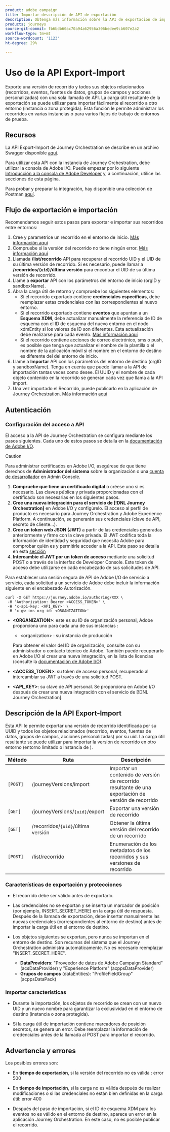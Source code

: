 ```yaml
---
product: adobe campaign
title: Importar descripción de API de exportación
description: Obtenga más información sobre la API de exportación de importación.
products: journeys
source-git-commit: fb6bdb60ac70a94a62956a306bedee9cb607e2a2
workflow-type: tm+mt
source-wordcount: '1123'
ht-degree: 29%

---
```



# Uso de la API Export-Import

Exporte una versión de recorrido y todos sus objetos relacionados (recorridos, eventos, fuentes de datos, grupos de campos y acciones personalizadas) con una sola llamada de API. La carga útil resultante de la exportación se puede utilizar para importar fácilmente el recorrido a otro entorno (instancia o zona protegida).
Esta función le permite administrar los recorridos en varias instancias o para varios flujos de trabajo de entornos de prueba.


## Recursos

La API Export-Import de Journey Orchestration se describe en un archivo Swagger disponible [aquí](https://adobedocs.github.io/JourneyAPI/docs/).

Para utilizar esta API con la instancia de Journey Orchestration, debe utilizar la consola de Adobe I/O. Puede empezar por lo siguiente [Introducción a la consola de Adobe Developer](https://www.adobe.io/apis/experienceplatform/console/docs.html#!AdobeDocs/adobeio-console/master/getting-started.md) y, a continuación, utilice las secciones de esta página.

Para probar y preparar la integración, hay disponible una colección de Postman [aquí](https://raw.githubusercontent.com/AdobeDocs/JourneyAPI/master/postman-collections/Journey-Orchestration_Export-import-API_postman-collection.json).


## Flujo de exportación e importación

Recomendamos seguir estos pasos para exportar e importar sus recorridos entre entornos:

1. Cree y parametrice un recorrido en el entorno de inicio. [Más información aquí](https://experienceleague.adobe.com/docs/journeys/using/building-journeys/about-journey-building/journey.html)
1. Compruebe si la versión del recorrido no tiene ningún error. [Más información aquí](https://experienceleague.adobe.com/docs/journeys/using/building-journeys/testing-the-journey.html)
1. Llamada **/list/recorrido** API para recuperar el recorrido UID y el UID de su última versión de recorrido. Si es necesario, puede llamar a **/recorridos/`{uid}`/última versión** para encontrar el UID de su última versión de recorrido.
1. Llame a **exportar** API con los parámetros del entorno de inicio (orgID y sandboxName).
1. Abra la carga útil de retorno y compruebe los siguientes elementos:
   * Si el recorrido exportado contiene **credenciales específicas**, debe reemplazar estas credenciales con las correspondientes al nuevo entorno.
   * Si el recorrido exportado contiene **eventos** que apuntan a un **Esquema XDM**, debe actualizar manualmente la referencia de ID de esquema con el ID de esquema del nuevo entorno en el nodo xdmEntity si los valores de ID son diferentes. Esta actualización debe realizarse para cada evento. [Más información aquí](https://experienceleague.adobe.com/docs/journeys/using/events-journeys/experience-event-schema.html)
   * Si el recorrido contiene acciones de correo electrónico, sms o push, es posible que tenga que actualizar el nombre de la plantilla o el nombre de la aplicación móvil si el nombre en el entorno de destino es diferente del del entorno de inicio.
1. Llame a **Importar** API con los parámetros del entorno de destino (orgID y sandboxName). Tenga en cuenta que puede llamar a la API de importación tantas veces como desee. El UUID y el nombre de cada objeto contenido en la recorrido se generan cada vez que llama a la API import.
1. Una vez importado el Recorrido, puede publicarlo en la aplicación de Journey Orchestration. Más información [aquí](https://experienceleague.adobe.com/docs/journeys/using/building-journeys/publishing-the-journey.html)


## Autenticación

### Configuración del acceso a API

El acceso a la API de Journey Orchestration se configura mediante los pasos siguientes. Cada uno de estos pasos se detalla en la [documentación de Adobe I/O](https://www.adobe.io/authentication/auth-methods.html#!AdobeDocs/adobeio-auth/master/AuthenticationOverview/ServiceAccountIntegration.md).

>[!CAUTION]
>
>Para administrar certificados en Adobe I/O, asegúrese de que tiene derechos de <b>Administrador del sistema</b> sobre la organización o una [cuenta de desarrollador](https://helpx.adobe.com/es/enterprise/using/manage-developers.html) en Admin Console.

1. **Compruebe que tiene un certificado digital** o créese uno si es necesario. Las claves pública y privada proporcionadas con el certificado son necesarias en los siguientes pasos.
1. **Cree una nueva integración para el servicio de [!DNL Journey Orchestration]** en Adobe I/O y configúrelo. El acceso al perfil de producto es necesario para Journey Orchestration y Adobe Experience Platform. A continuación, se generarán sus credenciales (clave de API, secreto de cliente...).
1. **Cree un token web JSON (JWT)** a partir de las credenciales generadas anteriormente y firme con la clave privada. El JWT codifica toda la información de identidad y seguridad que necesita Adobe para comprobar quién es y permitirle acceder a la API. Este paso se detalla en esta [sección](https://www.adobe.io/authentication/auth-methods.html#!AdobeDocs/adobeio-auth/master/JWT/JWT.md)
1. **Intercambie el JWT por un token de acceso** mediante una solicitud POST o a través de la interfaz de Developer Console. Este token de acceso debe utilizarse en cada encabezado de sus solicitudes de API.

Para establecer una sesión segura de API de Adobe I/O de servicio a servicio, cada solicitud a un servicio de Adobe debe incluir la información siguiente en el encabezado Autorización.

```
curl -X GET https://journey.adobe.io/authoring/XXX \
 -H 'Authorization: Bearer <ACCESS_TOKEN>' \
 -H 'x-api-key: <API_KEY>' \
 -H 'x-gw-ims-org-id: <ORGANIZATION>'
```

* **&lt;ORGANIZATION>**: este es su ID de organización personal, Adobe proporciona uno para cada una de sus instancias :

   * &lt;organization> : su instancia de producción

  Para obtener el valor del ID de organización, consulte con su administrador o contacto técnico de Adobe. También puede recuperarlo en Adobe I/O al crear una nueva integración, en la lista de licencias (consulte la [documentación de Adobe I/O](https://www.adobe.io/authentication.html)).

* **&lt;ACCESS_TOKEN>**: su token de acceso personal, recuperado al intercambiar su JWT a través de una solicitud POST.

* **&lt;API_KEY>**: su clave de API personal. Se proporciona en Adobe I/O después de crear una nueva integración con el servicio de [!DNL Journey Orchestration].



## Descripción de la API Export-Import

Esta API le permite exportar una versión de recorrido identificada por su UUID y todos los objetos relacionados (recorrido, eventos, fuentes de datos, grupos de campos, acciones personalizadas) por su uid.
La carga útil resultante se puede utilizar para importar la versión de recorrido en otro entorno (entorno limitado o instancia de ).

| Método | Ruta | Descripción |
|---|---|---|
| `[POST]` | /journeyVersions/import | Importar un contenido de versión de recorrido resultante de una exportación de versión de recorrido |
| `[GET]` | /journeyVersions/`{uid}`/export | Exportar una versión de recorrido |
| `[GET]` | /recorridos/`{uid}`/última versión | Obtener la última versión del recorrido de un recorrido |
| `[POST]` | /list/recorrido | Enumeración de los metadatos de los recorridos y sus versiones de recorrido |


### Características de exportación y protecciones

* El recorrido debe ser válido antes de exportarlo.

* Las credenciales no se exportan y se inserta un marcador de posición (por ejemplo, INSERT_SECRET_HERE) en la carga útil de respuesta.
Después de la llamada de exportación, debe insertar manualmente las nuevas credenciales (correspondientes al entorno de destino) antes de importar la carga útil en el entorno de destino.

* Los objetos siguientes se exportan, pero nunca se importan en el entorno de destino. Son recursos del sistema que el Journey Orchestration administra automáticamente. No es necesario reemplazar &quot;INSERT_SECRET_HERE&quot;.
   * **DataProviders**: &quot;Proveedor de datos de Adobe Campaign Standard&quot; (acsDataProvider) y &quot;Experience Platform&quot; (acppsDataProvider)
   * **Grupos de campos** (dataEntities): &quot;ProfileFieldGroup&quot; (acppsDataPack)



### Importar características

* Durante la importación, los objetos de recorrido se crean con un nuevo UID y un nuevo nombre para garantizar la exclusividad en el entorno de destino (instancia o zona protegida).

* Si la carga útil de importación contiene marcadores de posición secretos, se genera un error. Debe reemplazar la información de credenciales antes de la llamada al POST para importar el recorrido.

## Advertencia y errores

Los posibles errores son:

* En **tiempo de exportación**, si la versión del recorrido no es válida : error 500

* En **tiempo de importación**, si la carga no es válida después de realizar modificaciones o si las credenciales no están bien definidas en la carga útil: error 400

* Después del paso de importación, si el ID de esquema XDM para los eventos no es válido en el entorno de destino, aparece un error en la aplicación Journey Orchestration. En este caso, no es posible publicar el recorrido.